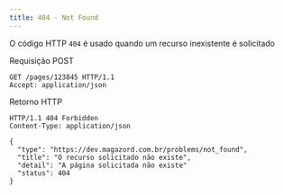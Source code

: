 ```yaml
---
title: 404 - Not Found
---
```


O código HTTP `404` é usado quando um recurso inexistente é solicitado

Requisição POST

```
GET /pages/123845 HTTP/1.1
Accept: application/json
```

Retorno HTTP

```
HTTP/1.1 404 Forbidden
Content-Type: application/json

{
  "type": "https://dev.magazord.com.br/problems/not_found",
  "title": "O recurso solicitado não existe",
  "detail": "A página solicitada não existe"
  "status": 404
}
```